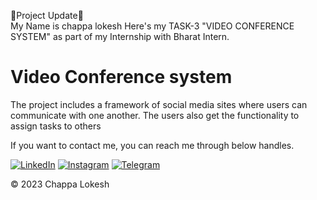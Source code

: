 🚀Project Update🚀<br>
My Name is chappa lokesh
Here's my TASK-3 "VIDEO CONFERENCE SYSTEM" as part of my Internship with Bharat Intern.

# Video Conference system
The project includes a framework of social media sites where users can communicate with one another. The users also get the functionality to assign tasks to others


If you want to contact me, you can reach me through below handles.<br>

<a href="https://www.linkedin.com/in/lokesh-chappa-41963a26b/ "><img alt="LinkedIn" src="https://img.shields.io/badge/linkedin-%230077B5.svg?style=for-the-badge&logo=linkedin&logoColor=white"/></a>
<a href="https://www.instagram.com/raj_lokesh._.20/"><img alt="Instagram" src="https://img.shields.io/badge/Instagram-E4405F?style=for-the-badge&logo=instagram&logoColor=white"/></a>
<a href="https://t.me/"><img alt="Telegram" src="https://img.shields.io/badge/Telegram-2CA5E0?style=for-the-badge&logo=telegram&logoColor=white" /></a>


© 2023 Chappa Lokesh




